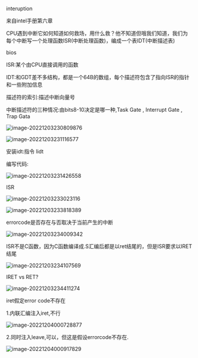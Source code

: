 interuption

来自intel手册第六章

CPU遇到中断它如何知道如何救场，用什么救？他不知道但哦我们知道，我们为每个中断写一个处理函数ISR(中断处理函数)，编成一个表IDT(中断描述表)

bios

ISR:某个由CPU直接调用的函数

IDT:和GDT差不多结构，都是一个64B的数组，每个描述符包含了指向ISR的指针和一些附加信息

描述符的索引:描述中断向量号

中断描述符的三种情况:由bits8-10决定是哪一种,Task Gate , Interrupt Gate , Trap Gata

![image-20221203230809876](https://raw.githubusercontent.com/lozijy/image/main/image-20221203230809876.png)





![image-20221203231116577](https://raw.githubusercontent.com/lozijy/image/main/image-20221203231116577.png)

安装idt:指令 lidt



编写代码:

![image-20221203231426558](https://raw.githubusercontent.com/lozijy/image/main/image-20221203231426558.png)

ISR

![image-20221203233023116](https://raw.githubusercontent.com/lozijy/image/main/image-20221203233023116.png)

![image-20221203233818389](https://raw.githubusercontent.com/lozijy/image/main/image-20221203233818389.png)

errorcode是否存在与否取决于当前产生的中断

![image-20221203234009342](https://raw.githubusercontent.com/lozijy/image/main/image-20221203234009342.png)

ISR不是C函数，因为C函数编译成.S汇编后都是以ret结尾的，但是ISR要求以IRET结尾

![image-20221203234107569](https://raw.githubusercontent.com/lozijy/image/main/image-20221203234107569.png)



IRET vs RET?

![image-20221203234411274](https://raw.githubusercontent.com/lozijy/image/main/image-20221203234411274.png)

iret假定error code不存在



1.内联汇编注入iret,不行

![image-20221204000728877](https://raw.githubusercontent.com/lozijy/image/main/image-20221204000728877.png)

2.同时注入leave,可以，但这是假设errorcode不存在.

![image-20221204000917829](https://raw.githubusercontent.com/lozijy/image/main/image-20221204000917829.png)